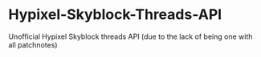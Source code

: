 # Hypixel-Skyblock-Threads-API
Unofficial Hypixel Skyblock threads API (due to the lack of being one with all patchnotes)
